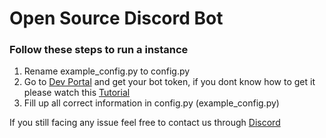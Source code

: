 <h1>Open Source Discord Bot</h1>
<h3>Follow these steps to run a instance</h3>
<ol type="1">
    <li>Rename example_config.py to config.py</li>
    <li>Go to <a href="https://discord.com/developers/applications">Dev Portal</a> and get your bot token, if you
        dont know how to get it
        please watch this <a href="https://www.writebots.com/discord-bot-token/">Tutorial</a>
    </li>
    <li>Fill up all correct information in config.py (example_config.py)</li>
</ol>

<p>If you still facing any issue feel free to contact us through <a href="https://discord.gg/t7rYuna">Discord</a></p>
